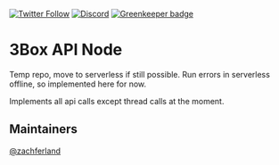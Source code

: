 [![Twitter Follow](https://img.shields.io/twitter/follow/3boxdb.svg?style=for-the-badge&label=Twitter)](https://twitter.com/3boxdb)
[![Discord](https://img.shields.io/discord/484729862368526356.svg?style=for-the-badge)](https://discordapp.com/invite/Z3f3Cxy) [![Greenkeeper badge](https://badges.greenkeeper.io/3box/3box-pinning-node.svg)](https://greenkeeper.io/)

# 3Box API Node

Temp repo, move to serverless if still possible. Run errors in serverless offline, so implemented here for now.

Implements all api calls except thread calls at the moment. 

## Maintainers
[@zachferland](https://github.com/zachferland)
